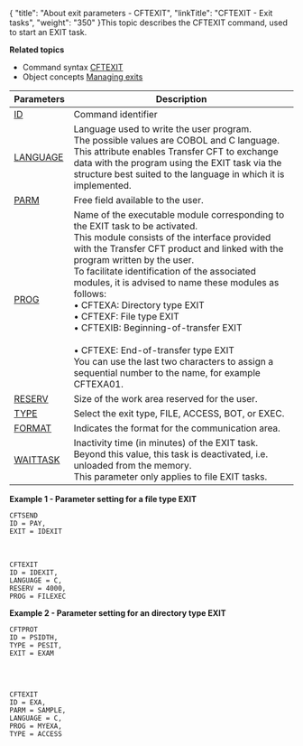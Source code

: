 {
    "title": "About exit parameters - CFTEXIT",
    "linkTitle": "CFTEXIT - Exit tasks",
    "weight": "350"
}<span id="Activating_an_exit_command_line"></span>This topic describes the
CFTEXIT command, used to start an EXIT task.

********Related
topics********

- Command syntax
    [CFTEXIT](../../../command_summary#CFTEXIT)
- Object concepts
    [Managing exits](../../../../app_integration_intro/managing_exits)


| Parameters  | Description  |
| --- | --- |
| <a href="../../../command_summary/parameter_intro/id">ID</a> | Command identifier |
| <a href="../../../command_summary/parameter_intro/language">LANGUAGE</a> | Language used to write the user program.<br/> The possible values are COBOL and C language.<br/> This attribute enables Transfer CFT to exchange data with the program using the EXIT task via the structure best suited to the language in which it is implemented. |
| <a href="../../../command_summary/parameter_intro/parm">PARM</a>  | Free field available to the user. |
| <a href="../../../command_summary/parameter_intro/prog">PROG</a> | Name of the executable module corresponding to the EXIT task to be activated.<br/> This module consists of the interface provided with the Transfer CFT product and linked with the program written by the user.<br/> To facilitate identification of the associated modules, it is advised to name these modules as follows:<br/> • CFTEXA: Directory type EXIT<br/> • CFTEXF: File type EXIT<br/> • CFTEXIB: Beginning-of-transfer EXIT<br/><br/> • CFTEXE: End-of-transfer type EXIT<br/> You can use the last two characters to assign a sequential number to the name, for example CFTEXA01. |
| <a href="../../../command_summary/parameter_intro/reserv">RESERV</a> | Size of the work area reserved for the user. |
| <a href="../../../command_summary/parameter_intro/type">TYPE</a> | Select the exit type, FILE, ACCESS, BOT, or EXEC. |
| <a href="../../../command_summary/parameter_intro/format">FORMAT</a> | Indicates the format for the communication area. |
| <a href="../../../command_summary/parameter_intro/waittask">WAITTASK</a> | Inactivity time (in minutes) of the EXIT task. Beyond this value, this task is deactivated, i.e. unloaded from the memory.<br/> This parameter only applies to file EXIT tasks. |


****Example 1 - Parameter setting for a file
type EXIT****

```
CFTSEND
ID = PAY,
EXIT = IDEXIT
```

 

```
CFTEXIT
ID = IDEXIT,
LANGUAGE = C,
RESERV = 4000,
PROG = FILEXEC
```

****Example 2 - Parameter setting for an directory
type EXIT****

```
CFTPROT
ID = PSIDTH,
TYPE = PESIT,
EXIT = EXAM
 
```

 

```
CFTEXIT
ID = EXA,
PARM = SAMPLE,
LANGUAGE = C,
PROG = MYEXA,
TYPE = ACCESS
```

